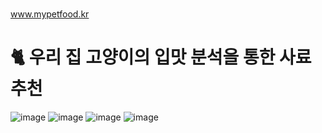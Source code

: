 ###
www.mypetfood.kr

# 🐈 우리 집 고양이의 입맛 분석을 통한 사료 추천


![image](https://img.shields.io/badge/python-3.8.10-blue) ![image](https://img.shields.io/badge/-pymongo-lightgrey) ![image](https://img.shields.io/badge/-mongodb-brightgreen) ![image](https://img.shields.io/badge/heroku-purple)
